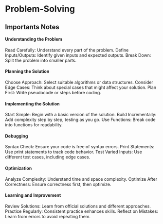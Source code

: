 # Problem-Solving


## Importants Notes

#### Understanding the Problem
 Read Carefully: Understand every part of the problem.
Define Inputs/Outputs: Identify given inputs and expected outputs.
Break Down: Split the problem into smaller parts.

#### Planning the Solution
 Choose Approach: Select suitable algorithms or data structures.
Consider Edge Cases: Think about special cases that might affect your solution.
Plan First: Write pseudocode or steps before coding.

#### Implementing the Solution
 Start Simple: Begin with a basic version of the solution.
Build Incrementally: Add complexity step by step, testing as you go.
Use Functions: Break code into functions for readability.

#### Debugging
 Syntax Check: Ensure your code is free of syntax errors.
Print Statements: Use print statements to track code behavior.
Test Varied Inputs: Use different test cases, including edge cases.

#### Optimization
 Analyze Complexity: Understand time and space complexity.
Optimize After Correctness: Ensure correctness first, then optimize.

#### Learning and Improvement
 Review Solutions: Learn from official solutions and different approaches.
Practice Regularly: Consistent practice enhances skills.
Reflect on Mistakes: Learn from errors to avoid repeating them.
